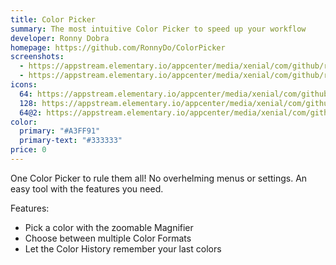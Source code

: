 ```yaml
---
title: Color Picker
summary: The most intuitive Color Picker to speed up your workflow
developer: Ronny Dobra
homepage: https://github.com/RonnyDo/ColorPicker
screenshots:
  - https://appstream.elementary.io/appcenter/media/xenial/com/github/ronnydo.colorpicker.desktop/1C4CB09D6E389ED19A68915A6B366140/screenshots/image-1_orig.png
  - https://appstream.elementary.io/appcenter/media/xenial/com/github/ronnydo.colorpicker.desktop/1C4CB09D6E389ED19A68915A6B366140/screenshots/image-2_orig.png
icons:
  64: https://appstream.elementary.io/appcenter/media/xenial/com/github/ronnydo.colorpicker.desktop/1C4CB09D6E389ED19A68915A6B366140/icons/64x64/com.github.ronnydo.colorpicker_com.github.ronnydo.colorpicker.png
  128: https://appstream.elementary.io/appcenter/media/xenial/com/github/ronnydo.colorpicker.desktop/1C4CB09D6E389ED19A68915A6B366140/icons/128x128/com.github.ronnydo.colorpicker_com.github.ronnydo.colorpicker.png
  64@2: https://appstream.elementary.io/appcenter/media/xenial/com/github/ronnydo.colorpicker.desktop/1C4CB09D6E389ED19A68915A6B366140/icons/64x64@2/com.github.ronnydo.colorpicker_com.github.ronnydo.colorpicker.png
color:
  primary: "#A3FF91"
  primary-text: "#333333"
price: 0
---
```


<p>One Color Picker to rule them all! No overhelming menus or settings. An easy tool with the features you need.</p>
<p>Features:</p>
<ul>
  <li>Pick a color with the zoomable Magnifier</li>
  <li>Choose between multiple Color Formats</li>
  <li>Let the Color History remember your last colors</li>
</ul>